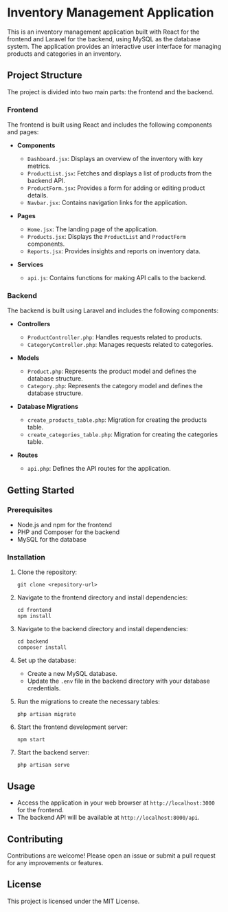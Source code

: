 # Inventory Management Application

This is an inventory management application built with React for the frontend and Laravel for the backend, using MySQL as the database system. The application provides an interactive user interface for managing products and categories in an inventory.

## Project Structure

The project is divided into two main parts: the frontend and the backend.

### Frontend

The frontend is built using React and includes the following components and pages:

- **Components**
  - `Dashboard.jsx`: Displays an overview of the inventory with key metrics.
  - `ProductList.jsx`: Fetches and displays a list of products from the backend API.
  - `ProductForm.jsx`: Provides a form for adding or editing product details.
  - `Navbar.jsx`: Contains navigation links for the application.

- **Pages**
  - `Home.jsx`: The landing page of the application.
  - `Products.jsx`: Displays the `ProductList` and `ProductForm` components.
  - `Reports.jsx`: Provides insights and reports on inventory data.

- **Services**
  - `api.js`: Contains functions for making API calls to the backend.

### Backend

The backend is built using Laravel and includes the following components:

- **Controllers**
  - `ProductController.php`: Handles requests related to products.
  - `CategoryController.php`: Manages requests related to categories.

- **Models**
  - `Product.php`: Represents the product model and defines the database structure.
  - `Category.php`: Represents the category model and defines the database structure.

- **Database Migrations**
  - `create_products_table.php`: Migration for creating the products table.
  - `create_categories_table.php`: Migration for creating the categories table.

- **Routes**
  - `api.php`: Defines the API routes for the application.

## Getting Started

### Prerequisites

- Node.js and npm for the frontend
- PHP and Composer for the backend
- MySQL for the database

### Installation

1. Clone the repository:
   ```
   git clone <repository-url>
   ```

2. Navigate to the frontend directory and install dependencies:
   ```
   cd frontend
   npm install
   ```

3. Navigate to the backend directory and install dependencies:
   ```
   cd backend
   composer install
   ```

4. Set up the database:
   - Create a new MySQL database.
   - Update the `.env` file in the backend directory with your database credentials.

5. Run the migrations to create the necessary tables:
   ```
   php artisan migrate
   ```

6. Start the frontend development server:
   ```
   npm start
   ```

7. Start the backend server:
   ```
   php artisan serve
   ```

## Usage

- Access the application in your web browser at `http://localhost:3000` for the frontend.
- The backend API will be available at `http://localhost:8000/api`.

## Contributing

Contributions are welcome! Please open an issue or submit a pull request for any improvements or features.

## License

This project is licensed under the MIT License.